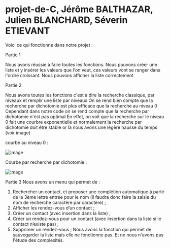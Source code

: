 # projet-de-C, Jérôme BALTHAZAR, Julien BLANCHARD, Séverin ETIEVANT

Voici ce qui fonctionne dans notre projet : 

  Partie 1
  
  Nous avons réussie à faire toutes les fonctions.
  Nous pouvons créer une liste et y insérer les valeurs que l'on veut, ces valeurs vont se ranger dans l'ordre croissant.
  Nous pouvons afficher la liste correctement

  Partie 2 
  
  Nous avons toutes les fonctions c'est à dire la recherche classique, par niveaux et remplir une liste par niveaux
  On se rend bien compte que la recherche par dichotomie est plus efficace que la recherche au niveau 0
  Cependant dans notre code on se rend compte que la recherche par dichotomie n'est pas optimal
  En effet, on voit que la recherche sur le niveau 0 fait une courbre exponentielle et normalement la recherche par dichotomie doit être stable or là nous avons une légère hausse du temps (voir image)

courbe au niveau 0 :

![image](https://github.com/MrMisteer/projet-de-C/assets/129770157/db41d01d-22b7-45ef-955e-61e3a9311b1f)

Courbe par recherche par dichotomie :

![image](https://github.com/MrMisteer/projet-de-C/assets/129770157/323580d4-5c14-4ce5-83ab-4b771eaf3519)

  Partie 3
  Nous avons un menu qui permet de :
1. Rechercher un contact, et proposer une complétion automatique à partir de la 3ème lettre entrée
pour le nom (il faudra donc faire la saisie du nom de recherche caractère par caractère) ;
2. Afficher les rendez-vous d’un contact ;
3. Créer un contact (avec insertion dans la liste) ;
4. Créer un rendez-vous pour un contact (avec insertion dans la liste si le contact n’existe pas) ;
5. Supprimer un rendez-vous ;
   Nous avons la fonction qui permet de sauvegarder la liste mais elle ne fonctionne pas.
   Et ne nous n'avons pas l'étude des complexités.

  
